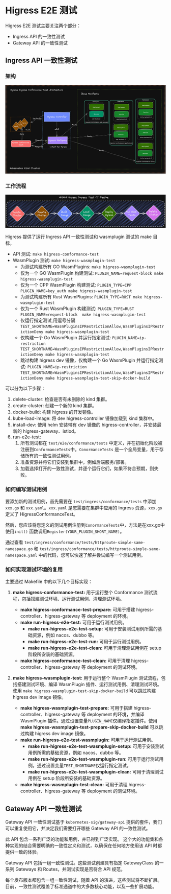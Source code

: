 # Higress E2E 测试

Higress E2E 测试主要关注两个部分：

+ Ingress API 的一致性测试
+ Gateway API 的一致性测试

## Ingress API 一致性测试

### 架构

![ingress-arch](./e2e/arch.png)

### 工作流程

![ingress-workflow](./e2e/pipeline.png)

Higress 提供了运行 Ingress API 一致性测试和 wasmplugin 测试的 make 目标，

+ API 测试: `make higress-conformance-test`
+ WasmPlugin 测试: `make higress-wasmplugin-test`
    + 为测试构建所有 GO WasmPlugins: `make higress-wasmplugin-test`
    + 仅为一个 GO WasmPlugin 构建测试: `PLUGIN_NAME=request-block make higress-wasmplugin-test`
    + 仅为一个 CPP WasmPlugin 构建测试: `PLUGIN_TYPE=CPP PLUGIN_NAME=key_auth make higress-wasmplugin-test`
    + 为测试构建所有 Rust WasmPlugins: `PLUGIN_TYPE=RUST make higress-wasmplugin-test`
    + 仅为一个 Rust WasmPlugin 构建测试: `PLUGIN_TYPE=RUST PLUGIN_NAME=request-block  make higress-wasmplugin-test`
    + 仅运行指定测试,用逗号分隔 `TEST_SHORTNAME=WasmPluginsIPRestrictionAllow,WasmPluginsIPRestrictionDeny make higress-wasmplugin-test`
    + 仅构建一个 Go WasmPlugin 并运行指定测试: `PLUGIN_NAME=ip-restriction TEST_SHORTNAME=WasmPluginsIPRestrictionAllow,WasmPluginsIPRestrictionDeny make higress-wasmplugin-test`
    + 跳过构建 higress dev 镜像，仅构建一个 Go WasmPlugin 并运行指定测试: `PLUGIN_NAME=ip-restriction TEST_SHORTNAME=WasmPluginsIPRestrictionAllow,WasmPluginsIPRestrictionDeny make higress-wasmplugin-test-skip-docker-build`

可以分为以下步骤：

1. delete-cluster: 检查是否有未删除的 kind 集群。
2. create-cluster: 创建一个新的 kind 集群。
3. docker-build: 构建 higress 的开发镜像。
4. kube-load-image: 将 dev higress-controller 镜像加载到 kind 集群中。
5. install-dev: 使用 helm 安装带有 dev 镜像的 higress-controller，并安装最新的 higress-gateway、istiod。
6. run-e2e-test:
    1. 所有测试都在 `test/e2e/conformance/tests` 中定义，并在初始化阶段被注册到`ConformanceTests`中。`ConormanceTests` 是一个全局变量，用于存储所有的一致性测试用例。
    2. 准备资源并将它们安装到集群中，例如后端服务/部署。
    3. 加载选择打开的一致性测试，并逐个运行它们，如果不符合预期，则失败。

### 如何编写测试用例

要添加新的测试用例，首先需要在 `test/ingress/conformance/tests` 中添加 `xxx.go` 和 `xxx.yaml`。`xxx.yaml` 是您需要在集群中应用的 Ingress 资源，`xxx.go` 定义了 HigressConformanceTest。

然后，您应该将您定义的测试用例注册到`ConormanceTests`中，方法是在xxx.go中使用`init()` 函数调用`Register(YOUR_PLUGIN_SHORT_NAME)`。

通过查看 `test/ingress/conformance/tests/httproute-simple-same-namespace.go` 和 `test/ingress/conformance/tests/httproute-simple-same-namespace.yaml` 中的代码，您可以快速了解并尝试编写一个测试用例。

### 如何实现测试环境的复用

主要通过 Makefile 中的以下几个目标实现：

1. **make higress-conformance-test:** 用于运行整个 Conformance 测试流程，包括搭建测试环境、运行测试用例、清理测试环境。
    - **make higress-conformance-test-prepare:** 可用于搭建 higress-controller、higress-gateway 等 deployment 的环境。
    - **make run-higress-e2e-test:** 可用于运行测试用例。
        - **make run-higress-e2e-test-setup:** 可用于安装测试用例所需的基础资源，例如 nacos、dubbo 等。
        - **make run-higress-e2e-test-run:** 可用于运行测试用例。
        - **make run-higress-e2e-test-clean:** 可用于清理测试用例在 setup 阶段所安装的基础资源。
    - **make higress-conformance-test-clean:** 可用于清理 higress-controller、higress-gateway 等 deployment 的测试环境。

2. **make higress-wasmplugin-test:** 用于运行整个 WasmPlugin 测试流程，包括搭建测试环境、编译 WasmPlugin 插件、运行测试用例、清理测试环境。使用 `make higress-wasmplugin-test-skip-docker-build` 可以跳过构建 higress dev image 镜像。
    - **make higress-wasmplugin-test-prepare:** 可用于搭建 higress-controller、higress-gateway 等 deployment 的环境，并编译 WasmPlugin 插件。通过设置变量`PLUGIN_NAME`仅编译指定插件。使用 **make higress-wasmplugin-test-prepare-skip-docker-build** 可以跳过构建 higress dev image 镜像。
    - **make run-higress-e2e-test-wasmplugin:** 可用于运行测试用例。
        - **make run-higress-e2e-test-wasmplugin-setup:** 可用于安装测试用例所需的基础资源，例如 nacos、dubbo 等。
        - **make run-higress-e2e-test-wasmplugin-run:** 可用于运行测试用例。通过设置变量`TEST_SHORTNAME`仅运行指定测试。
        - **make run-higress-e2e-test-wasmplugin-clean:** 可用于清理测试用例在 setup 阶段所安装的基础资源。
    - **make higress-wasmplugin-test-clean:** 可用于清理 higress-controller、higress-gateway 等 deployment 的测试环境。

## Gateway API 一致性测试

Gateway API 一致性测试基于 `kubernetes-sig/gateway-api` 提供的套件，我们可以重复使用它，并决定我们需要打开哪些 Gateway API 的一致性测试。

此 API 包含一系列广泛的功能和用例，并已得到广泛实现。
这个大的功能集和各种实现的结合需要明确的一致性定义和测试，以确保在任何地方使用该 API 时都提供一致的体验。

Gateway API 包括一组一致性测试。这些测试创建具有指定 GatewayClass 的一系列 Gateways 和 Routes，并测试实现是否符合 API 规范。

每个发布版本都包含一组一致性测试，随着 API 的演进，这些测试将不断扩展。
目前，一致性测试覆盖了标准通道中的大多数核心功能，以及一些扩展功能。